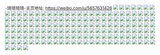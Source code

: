 -琦琦琦琦-主页地址: https://weibo.com/u/5657631426 
![](https://wx4.sinaimg.cn/mw2000/006aSQnMly1h9jpwp2po3j30sx14i0zf.jpg) 
![](https://wx4.sinaimg.cn/mw2000/006aSQnMly1h9jpwpiptlj30sv14en3w.jpg) 
![](https://wx4.sinaimg.cn/mw2000/006aSQnMly1h9jpwoo773j30u014010p.jpg) 
![](https://wx4.sinaimg.cn/mw2000/006aSQnMly1h9jpwptwrfj30sy14jjy8.jpg) 
![](https://wx4.sinaimg.cn/mw2000/006aSQnMly1h9g9yir7oyj30u0161dlu.jpg) 
![](https://wx4.sinaimg.cn/mw2000/006aSQnMly1h983grqoczj30u0140dm7.jpg) 
![](https://wx4.sinaimg.cn/mw2000/006aSQnMly1h983grio72j30u0140win.jpg) 
![](https://wx4.sinaimg.cn/mw2000/006aSQnMly1h95ooswrk1j30u01400xt.jpg) 
![](https://wx4.sinaimg.cn/mw2000/006aSQnMly1h95oot4nx4j30u0140q9i.jpg) 
![](https://wx4.sinaimg.cn/mw2000/006aSQnMly1h95ootcyogj30u0140tdt.jpg) 
![](https://wx4.sinaimg.cn/mw2000/006aSQnMly1h95oosor8uj30u015bn4n.jpg) 
![](https://wx4.sinaimg.cn/mw2000/006aSQnMly1h95ootkya8j30u0140799.jpg) 
![](https://wx4.sinaimg.cn/mw2000/006aSQnMly1h9492tiuq2j30qg0qggot.jpg) 
![](https://wx4.sinaimg.cn/mw2000/006aSQnMly1h8v8mc25xoj30u01407b8.jpg) 
![](https://wx4.sinaimg.cn/mw2000/006aSQnMly1h8v8mcaeobj30u01407bp.jpg) 
![](https://wx4.sinaimg.cn/mw2000/006aSQnMly1h8m7h4i2bnj30u01hcafk.jpg) 
![](https://wx4.sinaimg.cn/mw2000/006aSQnMly1h8m7h4q6z4j30t014m42k.jpg) 
![](https://wx4.sinaimg.cn/mw2000/006aSQnMly1h8k2jq2ugvj30u0157th5.jpg) 
![](https://wx4.sinaimg.cn/mw2000/006aSQnMly1h8k2jqcjs1j30u017wgt3.jpg) 
![](https://wx4.sinaimg.cn/mw2000/006aSQnMly1h8ig6ma7bsj30u0160q8m.jpg) 
![](https://wx4.sinaimg.cn/mw2000/006aSQnMly1h8ig6mile0j30j20qpgnm.jpg) 
![](https://wx4.sinaimg.cn/mw2000/006aSQnMly1h8fyhs8t48j30u0140n3w.jpg) 
![](https://wx4.sinaimg.cn/mw2000/006aSQnMly1h8fyhs1dl1j30u0140n2t.jpg) 
![](https://wx4.sinaimg.cn/mw2000/006aSQnMly1h8e5jui3b2j30u01kmqao.jpg) 
![](https://wx4.sinaimg.cn/mw2000/006aSQnMly1h8dxi9fbi6j30u0160q7p.jpg) 
![](https://wx4.sinaimg.cn/mw2000/006aSQnMly1h8dxi9vdtgj30u0160wj9.jpg) 
![](https://wx4.sinaimg.cn/mw2000/006aSQnMly1h8982cdwekj30tj15baf1.jpg) 
![](https://wx4.sinaimg.cn/mw2000/006aSQnMly1h8982d958ej30u0161grl.jpg) 
![](https://wx4.sinaimg.cn/mw2000/006aSQnMly1h85q901lw1j30u0160wjx.jpg) 
![](https://wx4.sinaimg.cn/mw2000/006aSQnMly1h85q9090yij30tc153wl6.jpg) 
![](https://wx4.sinaimg.cn/mw2000/006aSQnMly1h85q8zpnffj30u0160tg7.jpg) 
![](https://wx4.sinaimg.cn/mw2000/006aSQnMly1h84g0lz73tj30oq0ym0xv.jpg) 
![](https://wx4.sinaimg.cn/mw2000/006aSQnMly1h84g0m95i3j30hj0oj0uy.jpg) 
![](https://wx4.sinaimg.cn/mw2000/006aSQnMly1h83bi44yohj30u0160dkr.jpg) 
![](https://wx4.sinaimg.cn/mw2000/006aSQnMly1h7xv62z6sjj30u0140n4a.jpg) 
![](https://wx4.sinaimg.cn/mw2000/006aSQnMly1h7xv62rb6cj30u0140jyp.jpg) 
![](https://wx4.sinaimg.cn/mw2000/006aSQnMly1h7xv637wenj30u0140ah1.jpg) 
![](https://wx4.sinaimg.cn/mw2000/006aSQnMly1h7ukyae2dgj30u0140465.jpg) 
![](https://wx4.sinaimg.cn/mw2000/006aSQnMly1h7tfrajysjj30u01sydnh.jpg) 
![](https://wx4.sinaimg.cn/mw2000/006aSQnMly1h7s5ie7inoj30u0142tmj.jpg) 
![](https://wx4.sinaimg.cn/mw2000/006aSQnMly1h7ob3dxtnsj30u0280dxj.jpg) 
![](https://wx4.sinaimg.cn/mw2000/006aSQnMly1h7blcyi8atj30sd13q40b.jpg) 
![](https://wx4.sinaimg.cn/mw2000/006aSQnMly1h7blcyz9c0j30tp15kwm6.jpg) 
![](https://wx4.sinaimg.cn/mw2000/006aSQnMly1h7blcy73xdj30u0160teq.jpg) 
![](https://wx4.sinaimg.cn/mw2000/006aSQnMly1h77ekcl6p6j30u0140dor.jpg) 
![](https://wx4.sinaimg.cn/mw2000/006aSQnMly1h77ekcxpw9j30u0140tb4.jpg) 
![](https://wx4.sinaimg.cn/mw2000/006aSQnMly1h77ekd6e8cj30u0140jtr.jpg) 
![](https://wx4.sinaimg.cn/mw2000/006aSQnMly1h77ekbij47j30u0161q54.jpg) 
![](https://wx4.sinaimg.cn/mw2000/006aSQnMly1h6z7sp7jwcj31400u00y7.jpg) 
![](https://wx4.sinaimg.cn/mw2000/006aSQnMly1h6z7sovpe9j30u014075i.jpg) 
![](https://wx4.sinaimg.cn/mw2000/006aSQnMly1h6xstv2kjwj31o0280b29.jpg) 
![](https://wx4.sinaimg.cn/mw2000/006aSQnMly1h6uafe1je3j30u01617bg.jpg) 
![](https://wx4.sinaimg.cn/mw2000/006aSQnMly1h6pzdi05gfj30s313cgrv.jpg) 
![](https://wx4.sinaimg.cn/mw2000/006aSQnMly1h6pzdib12rj30sb13njvo.jpg) 
![](https://wx4.sinaimg.cn/mw2000/006aSQnMly1h6pzdijc6kj30tu15s78y.jpg) 
![](https://wx4.sinaimg.cn/mw2000/006aSQnMly1h6mfxc9x72j30u0140dnt.jpg) 
![](https://wx4.sinaimg.cn/mw2000/006aSQnMly1h6mfxcjb2gj30u0140wih.jpg) 
![](https://wx4.sinaimg.cn/mw2000/006aSQnMly1h69qn8dxzmj30u01sywit.jpg) 
![](https://wx4.sinaimg.cn/mw2000/006aSQnMly1h63zn0ljaej30u0140taz.jpg) 
![](https://wx4.sinaimg.cn/mw2000/006aSQnMly1h63zn0xa2oj30u0140q4q.jpg) 
![](https://wx4.sinaimg.cn/mw2000/006aSQnMly1h5xuxb673xj30u0167gp5.jpg) 
![](https://wx4.sinaimg.cn/mw2000/006aSQnMly1h5xuxav6nej30u0140gog.jpg) 
![](https://wx4.sinaimg.cn/mw2000/006aSQnMly1h5xuxbf674j30u0160tej.jpg) 
![](https://wx4.sinaimg.cn/mw2000/006aSQnMly1h5uw030nxcj30u0140guh.jpg) 
![](https://wx4.sinaimg.cn/mw2000/006aSQnMly1h5uw02r9ujj30u01407dp.jpg) 
![](https://wx4.sinaimg.cn/mw2000/006aSQnMly1h5oyves93uj30u0140guh.jpg) 
![](https://wx4.sinaimg.cn/mw2000/006aSQnMly1h5iyvj6elzj30u0140n5v.jpg) 
![](https://wx4.sinaimg.cn/mw2000/006aSQnMly1h5iyvjk3e4j30u01407cf.jpg) 
![](https://wx4.sinaimg.cn/mw2000/006aSQnMly1h5iyvk8wpmj30si13x0yf.jpg) 
![](https://wx4.sinaimg.cn/mw2000/006aSQnMly1h5iyviqzc7j30tr15oq9n.jpg) 
![](https://wx4.sinaimg.cn/mw2000/006aSQnMly1h5iqg31a9jj30u0140afc.jpg) 
![](https://wx4.sinaimg.cn/mw2000/006aSQnMly1h5iqg37lphj30sd13pdjo.jpg) 
![](https://wx4.sinaimg.cn/mw2000/006aSQnMly1h5iqg3qf15j30u01617a7.jpg) 
![](https://wx4.sinaimg.cn/mw2000/006aSQnMly1h5iqg4cxl1j30u0160aew.jpg) 
![](https://wx4.sinaimg.cn/mw2000/006aSQnMly1h5iqg56cv6j30u0160dky.jpg) 
![](https://wx4.sinaimg.cn/mw2000/006aSQnMly1h5iqg5utswj30u016g44f.jpg) 
![](https://wx4.sinaimg.cn/mw2000/006aSQnMly1h5iqg2s081j30sy14jjvn.jpg) 
![](https://wx4.sinaimg.cn/mw2000/006aSQnMly1h5e4cp1lnej30wi0wiwox.jpg) 
![](https://wx4.sinaimg.cn/mw2000/006aSQnMly1h5cahrdu1zj30ta150x25.jpg) 
![](https://wx4.sinaimg.cn/mw2000/006aSQnMly1h5cahsaojjj30ud16i4lu.jpg) 
![](https://wx4.sinaimg.cn/mw2000/006aSQnMly1h5cahsu41xj30u0140tls.jpg) 
![](https://wx4.sinaimg.cn/mw2000/006aSQnMly1h5b4mjwva5j30sl140n1u.jpg) 
![](https://wx4.sinaimg.cn/mw2000/006aSQnMly1h5b4mjg43jj30tj15cgr5.jpg) 
![](https://wx4.sinaimg.cn/mw2000/006aSQnMly1h5b4mk6w7nj30u0140aho.jpg) 
![](https://wx4.sinaimg.cn/mw2000/006aSQnMly1h5b4mkda1zj30u0140jyf.jpg) 
![](https://wx4.sinaimg.cn/mw2000/006aSQnMly1h53wzlikjrj30u0140q9l.jpg) 
![](https://wx4.sinaimg.cn/mw2000/006aSQnMly1h534md88zfj30u0140ago.jpg) 
![](https://wx4.sinaimg.cn/mw2000/006aSQnMly1h50ofdxko9j31400u0aii.jpg) 
![](https://wx4.sinaimg.cn/mw2000/006aSQnMly1h4r0vut89kj30u0140jva.jpg) 
![](https://wx4.sinaimg.cn/mw2000/006aSQnMly1h4r0vu8gzqj30u0140n0s.jpg) 
![](https://wx4.sinaimg.cn/mw2000/006aSQnMly1h4kmvdgq5aj30tk15fgs8.jpg) 
![](https://wx4.sinaimg.cn/mw2000/006aSQnMly1h4fvljnf9tj30sg0sgag9.jpg) 
![](https://wx4.sinaimg.cn/mw2000/006aSQnMly1h4fvlk1hi5j30s30rywkv.jpg) 
![](https://wx4.sinaimg.cn/mw2000/006aSQnMly1h4dkvsvk91j30tp15ldlx.jpg) 
![](https://wx4.sinaimg.cn/mw2000/006aSQnMly1h4dkvt63bsj30ti15bdlc.jpg) 
![](https://wx4.sinaimg.cn/mw2000/006aSQnMly1h4dkvtn3voj30u00u0ae8.jpg) 
![](https://wx4.sinaimg.cn/mw2000/006aSQnMly1h3cpiai5c2j30tq15m44p.jpg) 
![](https://wx4.sinaimg.cn/mw2000/006aSQnMly1h2imhru4rmj30u0140n6x.jpg) 
![](https://wx4.sinaimg.cn/mw2000/006aSQnMly1h2imhs40ohj30t212r47i.jpg) 
![](https://wx4.sinaimg.cn/mw2000/006aSQnMly1h2imhsdwy4j30or0x0jyo.jpg) 
![](https://wx4.sinaimg.cn/mw2000/006aSQnMly1h2imhrkyxvj30u0140dn5.jpg) 
![](https://wx4.sinaimg.cn/mw2000/006aSQnMly1h2imhspc55j30u01400zh.jpg) 
![](https://wx4.sinaimg.cn/mw2000/006aSQnMly1h2imhsy9ouj30u014012v.jpg) 
![](https://wx4.sinaimg.cn/mw2000/006aSQnMly1h2b2gcr0h7j30u0140dks.jpg) 
![](https://wx4.sinaimg.cn/mw2000/006aSQnMly1h2b2gcdmpbj30u014qaf8.jpg) 
![](https://wx4.sinaimg.cn/mw2000/006aSQnMly1h25vopuydwj31400u0jys.jpg) 
![](https://wx4.sinaimg.cn/mw2000/006aSQnMly1h233zjrt3zj30u0140n5k.jpg) 
![](https://wx4.sinaimg.cn/mw2000/006aSQnMly1h1vhllljauj30ra127ah4.jpg) 
![](https://wx4.sinaimg.cn/mw2000/006aSQnMly1h1vhlly632j30pg0znjzh.jpg) 
![](https://wx4.sinaimg.cn/mw2000/006aSQnMly1h1vhlmcm6xj30u016047f.jpg) 
![](https://wx4.sinaimg.cn/mw2000/006aSQnMly1h1vhll5ystj30sc13odqr.jpg) 
![](https://wx4.sinaimg.cn/mw2000/006aSQnMly1h1vhlmpgztj30sn14313c.jpg) 
![](https://wx4.sinaimg.cn/mw2000/006aSQnMly1h1clbnml9wj30u04zw7wh.jpg) 
![](https://wx4.sinaimg.cn/mw2000/006aSQnMly1h14dbfzpjxj30u0140agp.jpg) 
![](https://wx4.sinaimg.cn/mw2000/006aSQnMly1h14dbfpvnsj30u0140n50.jpg) 
![](https://wx4.sinaimg.cn/mw2000/006aSQnMly1h14dbs3u12j30u011j7aa.jpg) 
![](https://wx4.sinaimg.cn/mw2000/006aSQnMly1h0k0kfhhl4j30u0140jvq.jpg) 
![](https://wx4.sinaimg.cn/mw2000/006aSQnMly1h0k0kfujqwj30t112p0ye.jpg) 
![](https://wx4.sinaimg.cn/mw2000/006aSQnMly1h0k0kf21dqj30u01410wz.jpg) 
![](https://wx4.sinaimg.cn/mw2000/006aSQnMly1h069qvk4ztj31hc0u07gb.jpg) 
![](https://wx4.sinaimg.cn/mw2000/006aSQnMly1h04p8n2ptnj30u0140dmf.jpg) 
![](https://wx4.sinaimg.cn/mw2000/006aSQnMly1h04p8nc8j9j30u013awi7.jpg) 
![](https://wx4.sinaimg.cn/mw2000/006aSQnMly1h04p8ninr0j30u0140qae.jpg) 
![](https://wx4.sinaimg.cn/mw2000/006aSQnMly1h04p8nsinrj30u0140dnq.jpg) 
![](https://wx4.sinaimg.cn/mw2000/006aSQnMly1h04p8o29o0j30u014a7bi.jpg) 
![](https://wx4.sinaimg.cn/mw2000/006aSQnMly1gzqo7bleeqj30t90t9aic.jpg) 
![](https://wx4.sinaimg.cn/mw2000/006aSQnMly1gz585rvl4wj30u0140dr7.jpg) 
![](https://wx4.sinaimg.cn/mw2000/006aSQnMly1gz585s61duj30u0140qa2.jpg) 
![](https://wx4.sinaimg.cn/mw2000/006aSQnMly1gz585uxom7j30u00u0dk8.jpg) 
![](https://wx4.sinaimg.cn/mw2000/006aSQnMly1gyzcnz8f4hj30u0140q92.jpg) 
![](https://wx4.sinaimg.cn/mw2000/006aSQnMly1gyx5d5cen6j30u01sy41x.jpg) 
![](https://wx4.sinaimg.cn/mw2000/006aSQnMly1gyx5d6n0z0j30u01sydkn.jpg) 
![](https://wx4.sinaimg.cn/mw2000/006aSQnMly1gyvv8vg6d7j30u0140qau.jpg) 
![](https://wx4.sinaimg.cn/mw2000/006aSQnMly1gyvv8v36g1j30u013yguh.jpg) 
![](https://wx4.sinaimg.cn/mw2000/006aSQnMly1gyuxilbri2j30u014cgtd.jpg) 
![](https://wx4.sinaimg.cn/mw2000/006aSQnMly1gyr8txswh9j30u0141tfn.jpg) 
![](https://wx4.sinaimg.cn/mw2000/006aSQnMly1gyr8tx8minj30u0140jxt.jpg) 
![](https://wx4.sinaimg.cn/mw2000/006aSQnMly1gyr8tykiqkj30u014044y.jpg) 
![](https://wx4.sinaimg.cn/mw2000/006aSQnMly1gyr8tywh9ej30u0141n3q.jpg) 
![](https://wx4.sinaimg.cn/mw2000/006aSQnMly1gyp4bmbez4j30u03lyx2v.jpg) 
![](https://wx4.sinaimg.cn/mw2000/006aSQnMly1gyp4blmljyj30u02rz7lq.jpg) 
![](https://wx4.sinaimg.cn/mw2000/006aSQnMly1gyp4bn4vm3j30u05jx4qq.jpg) 
![](https://wx4.sinaimg.cn/mw2000/006aSQnMly1gyp0o9k2rtj30u0140mz5.jpg) 
![](https://wx4.sinaimg.cn/mw2000/006aSQnMly1gyp0o99gryj30u0140gv3.jpg) 
![](https://wx4.sinaimg.cn/mw2000/006aSQnMly1gymr9h5am1j30u00u0n5l.jpg) 
![](https://wx4.sinaimg.cn/mw2000/006aSQnMly1gymr9gv1glj30u00u0ahr.jpg) 
![](https://wx4.sinaimg.cn/mw2000/006aSQnMly1gyhnjannmtj30u0140jz9.jpg) 
![](https://wx4.sinaimg.cn/mw2000/006aSQnMly1gygzbcbi6ij30u011jwm1.jpg) 
![](https://wx4.sinaimg.cn/mw2000/006aSQnMly1gygzbdm0c9j30u015rk03.jpg) 
![](https://wx4.sinaimg.cn/mw2000/006aSQnMly1gy9yw2e65gj30u014044l.jpg) 
![](https://wx4.sinaimg.cn/mw2000/006aSQnMly1gy1qg4u6pjj30q110gwkz.jpg) 
![](https://wx4.sinaimg.cn/mw2000/006aSQnMly1gy1qg56c9kj30s713hwk1.jpg) 
![](https://wx4.sinaimg.cn/mw2000/006aSQnMly1gy1qg4ge3pj30sj13yk0r.jpg) 
![](https://wx4.sinaimg.cn/mw2000/006aSQnMly1gy1qg5d8o0j30p60z911h.jpg) 
![](https://wx4.sinaimg.cn/mw2000/006aSQnMly1gy0ejt2dvyj30s1139jy4.jpg) 
![](https://wx4.sinaimg.cn/mw2000/006aSQnMly1gy0ek0qo04j30pg0znk12.jpg) 
![](https://wx4.sinaimg.cn/mw2000/006aSQnMly1gy0ejss07jj30km0sutdj.jpg) 
![](https://wx4.sinaimg.cn/mw2000/006aSQnMly1gy0eki1axsj30r8124wnv.jpg) 
![](https://wx4.sinaimg.cn/mw2000/006aSQnMly1gxxy6vel4mj30et0trq6d.jpg) 
![](https://wx4.sinaimg.cn/mw2000/006aSQnMly1gx4a74od1dj333y33y4qu.jpg) 
![](https://wx4.sinaimg.cn/mw2000/006aSQnMly1gx4a79e1plj32c03404qq.jpg) 
